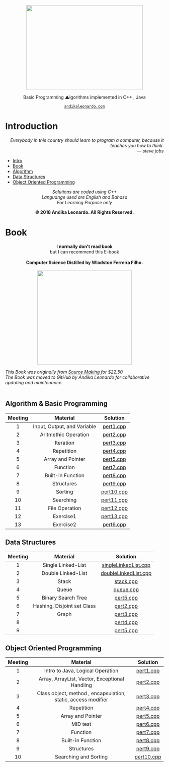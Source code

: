 <div align="center">
<img width="370" height="270" src="https://mir-s3-cdn-cf.behance.net/project_modules/max_1200/136c1733609335.56b3b3ebd4b0c.png">
<p>Basic Programming ▲lgorithms implemented in C++ , Java</p>
<a href="https://andikaleonardo.com"><code>andikaleonardo.com</code></a>
</div>

# Introduction
<p align="right">
    <i>
        Everybody in this country should learn to program a computer, because it teaches you how to think.<br>
        — steve jobs<br>
    </i>
</p>

* [Intro](#Intro)
* [Book](#Book)
* [Algorithm](#Algorithm)
* [Data Structures](#DataStructures)
* [Object Oriented Programming](#ObjectOrientedProgramming)

<p align="center">
    <i>
        Solutions are coded using C++<br>
        Languange used are English and Bahasa<br>
        For Learning Purpose only<br>
    </i>
</p>


<p align="center">
    <b>
       © 2018 Andika Leonardo. All Rights Reserved.
    </b>
</p>


# Book
<p align="center">
    <b>I normally don't read book</b><br>
    but I can recommend this E-book<br>
        <br>
    <b>Computer Science Distilled by Wladston Ferreira Filho.</b>
        <br>
    <br>
    <a href="https://drive.google.com/open?id=1lqpkykIgoiI57u9gLidcgP9rcqRRNONQ" target="_blank"">
        <img height=300 src="https://images-na.ssl-images-amazon.com/images/I/51TC80IuOSL._SX322_BO1,204,203,200_.jpg">
    </a>
</p>
<i>    
  This Book was originally from 
    <a href="https://sourcemaking.com/store">
            Source Making
        </a>
  for $22.50 <br>
    The Book was moved to GitHub by Andika Leonardo for collaborative updating and maintenance.<br><br>
</i>
    
    
## Algorithm & Basic Programming
| Meeting |                                                          Material                                                         |                                                                                          Solution                                                                                         |
|:---:|:--------------------------------------------------------------------------------------------------------------------------:|:-----------------------------------------------------------------------------------------------------------------------------------------------------------------------------------------:|
|  1  | Input, Output, and Variable                                        | [pert1.cpp](https://github.com/andikaleonardo/Course-Net/blob/master/Algorithm/Pert1.cpp)                | 
|  2  | Aritmethic Operation                                               | [pert2.cpp](https://github.com/andikaleonardo/Course-Net/blob/master/Algorithm/pert2.cpp)                | 
|  3  | Iteration                                                          | [pert3.cpp](https://github.com/andikaleonardo/Course-Net/blob/master/Algorithm/pert3.cpp)                | 
|  4  | Repetition                                                         | [pert4.cpp](https://github.com/andikaleonardo/Course-Net/blob/master/Algorithm/pert4.cpp)                | 
|  5  | Array and Pointer                                                  | [pert5.cpp](https://github.com/andikaleonardo/Course-Net/blob/master/Algorithm/pert5.cpp)                | 
|  6  | Function                                                           | [pert7.cpp](https://github.com/andikaleonardo/Course-Net/blob/master/Algorithm/pert7.cpp)                | 
|  7  | Built-in Function                                                    | [pert8.cpp](https://github.com/andikaleonardo/Course-Net/blob/master/Algorithm/pert8.cpp)                | 
|  8  | Structures                                                           | [pert9.cpp](https://github.com/andikaleonardo/Course-Net/blob/master/Algorithm/pert9.cpp)                | 
|  9 | Sorting                                                               | [pert10.cpp](https://github.com/andikaleonardo/Course-Net/blob/master/Algorithm/Sorting-Basic.cpp)        | 
|  10 | Searching                                                            | [pert11.cpp](https://github.com/andikaleonardo/Course-Net/blob/master/Algorithm/pert10.cpp)               | 
|  11 | File Operation                                                       | [pert12.cpp](https://github.com/andikaleonardo/Course-Net/blob/master/Algorithm/pert11.cpp)               | 
|  12 | Exercise1                                                            | [pert13.cpp](https://github.com/andikaleonardo/Course-Net/blob/master/Algorithm/pert12.cpp)               | 
|  13 | Exercise2                                                           | [pert6.cpp](https://github.com/andikaleonardo/Course-Net/blob/master/Algorithm/pert6.cpp)                | 

## Data Structures
| Meeting |                                                          Material                                                         |                                                                                          Solution                                                                                         |
|:---:|:--------------------------------------------------------------------------------------------------------------------------:|:-----------------------------------------------------------------------------------------------------------------------------------------------------------------------------------------:|
|  1  | Single Linked-List                          | [singleLinkedList.cpp](https://github.com/andikaleonardo/Course-Net/blob/master/DataStructures/singleLinkedlist.cpp)                | 
|  2  | Double Linked-List                          | [doubleLinkedList.cpp](https://github.com/andikaleonardo/Course-Net/blob/master/DataStructures/DoubleLinkedList.cpp)                | 
|  3  | Stack                                       | [stack.cpp](https://github.com/andikaleonardo/Course-Net/blob/master/DataStructures/3.Stack.cpp)                | 
|  4  | Queue                                       | [queue.cpp](https://github.com/andikaleonardo/Course-Net/blob/master/DataStructures/4.queue.cpp)                | 
|  5  | Binary Search Tree                          | [pert5.cpp](https://github.com/andikaleonardo/Course-Net/blob/master/Algorithm/pert5.cpp)                | 
|  6  | Hashing, Disjoint set Class                 | [pert2.cpp](https://github.com/andikaleonardo/Course-Net/blob/master/Algorithm/pert2.cpp)                | 
|  7  | Graph                                       | [pert3.cpp](https://github.com/andikaleonardo/Course-Net/blob/master/Algorithm/pert3.cpp)                | 
|  8  |                                             | [pert4.cpp](https://github.com/andikaleonardo/Course-Net/blob/master/Algorithm/pert4.cpp)                | 
|  9  |                                             | [pert5.cpp](https://github.com/andikaleonardo/Course-Net/blob/master/Algorithm/pert5.cpp)                | 

## Object Oriented Programming
| Meeting |                                                          Material                                                         |                                                                                          Solution                                                                                         |
|:---:|:--------------------------------------------------------------------------------------------------------------------------:|:-----------------------------------------------------------------------------------------------------------------------------------------------------------------------------------------:|
|  1  | Intro to Java, Logical Operation                                   | [pert1.cpp](https://github.com/andikaleonardo/Course-Net/blob/master/Algorithm/Pert1.cpp)                | 
|  2  | Array, ArrayList, Vector, Exceptional Handling                     | [pert2.cpp](https://github.com/andikaleonardo/Course-Net/blob/master/Algorithm/pert2.cpp)                | 
|  3  | Class object,  method , encapsulation, static,  access modifier    | [pert3.cpp](https://github.com/andikaleonardo/Course-Net/blob/master/Algorithm/pert3.cpp)                | 
|  4  | Repetition                                                         | [pert4.cpp](https://github.com/andikaleonardo/Course-Net/blob/master/Algorithm/pert4.cpp)                | 
|  5  | Array and Pointer                                                  | [pert5.cpp](https://github.com/andikaleonardo/Course-Net/blob/master/Algorithm/pert5.cpp)                | 
|  6  | MID test                                                           | [pert6.cpp](https://github.com/andikaleonardo/Course-Net/blob/master/Algorithm/pert6.cpp)                | 
|  7  | Function                                                           | [pert7.cpp](https://github.com/andikaleonardo/Course-Net/blob/master/Algorithm/pert7.cpp)                | 
|  8  | Built-in Function                                                  | [pert8.cpp](https://github.com/andikaleonardo/Course-Net/blob/master/Algorithm/pert8.cpp)                | 
|  9  | Structures                                                         | [pert9.cpp](https://github.com/andikaleonardo/Course-Net/blob/master/Algorithm/pert9.cpp)                | 
|  10 | Searching and Sorting                                              | [pert10.cpp](https://github.com/andikaleonardo/Course-Net/blob/master/Algorithm/pert10.cpp)               | 
